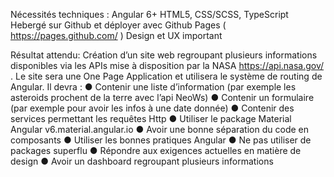 Nécessités techniques :
Angular 6+
HTML5, CSS/SCSS, TypeScript
Hebergé sur Github et déployer avec Github Pages ( https://pages.github.com/ )
Design et UX important

Résultat attendu:
Création d’un site web regroupant plusieurs informations disponibles via les APIs mise à
disposition par la NASA https://api.nasa.gov/ . Le site sera une One Page Application et
utilisera le système de routing de Angular. Il devra :
● Contenir une liste d’information (par exemple les asteroids prochent de la terre avec
l’api NeoWs)
● Contenir un formulaire (par exemple pour avoir les infos à une date donnée)
● Contenir des services permettant les requêtes Http
● Utiliser le package Material Angular v6.material.angular.io
● Avoir une bonne séparation du code en composants
● Utiliser les bonnes pratiques Angular
● Ne pas utiliser de packages superflu
● Répondre aux exigences actuelles en matière de design
● Avoir un dashboard regroupant plusieurs informations